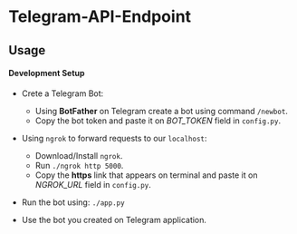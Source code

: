 # Telegram-API-Endpoint

## Usage
#### Development Setup

* Crete a Telegram Bot:
    * Using **BotFather** on Telegram create a bot using command `/newbot`.
    * Copy the bot token and paste it on *BOT_TOKEN* field in `config.py`.

* Using `ngrok` to forward requests to our `localhost`:
    * Download/Install `ngrok`.
    * Run `./ngrok http 5000`.
    * Copy the **https** link that appears on terminal and paste it on *NGROK_URL* field in `config.py`.

* Run the bot using:
`./app.py`

* Use the bot you created on Telegram application.